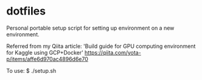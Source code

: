 # dotfiles

Personal portable setup script for setting up environment on a new environment. 

Referred from my Qiita article: 
'Build guide for GPU computing environment for Kaggle using GCP+Docker'
https://qiita.com/yota-p/items/affe6d970ac4896d6e70

To use:
$ ./setup.sh
